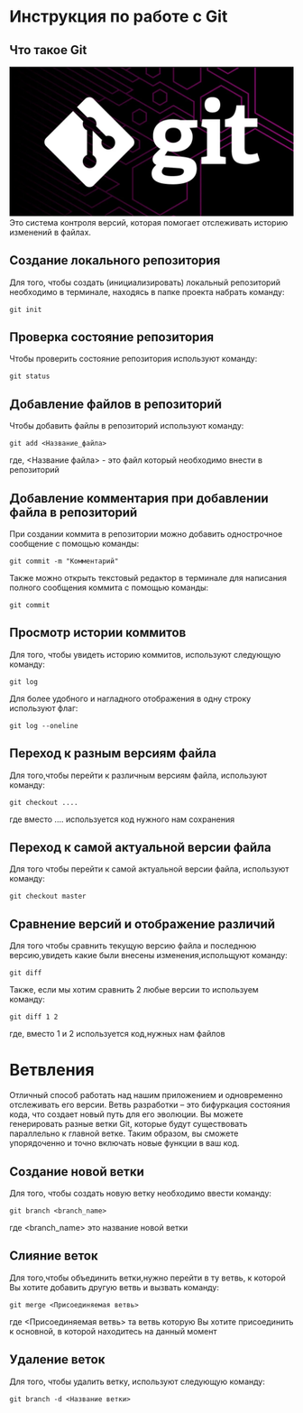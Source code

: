 # **Инструкция по работе с Git**

## Что такое Git

![Логотип](logotip.png)
 Это система контроля версий, которая помогает отслеживать историю изменений в файлах.

## Создание локального репозитория

Для того, чтобы создать (инициализировать) локальный репозиторий необходимо в терминале, находясь в папке проекта набрать команду:

    git init

## Проверка состояние репозитория

Чтобы проверить состояние репозитория используют команду:

    git status

## Добавление файлов в репозиторий

Чтобы добавить файлы в репозиторий используют команду:

    git add <Название_файла>

где, <Название файла> - это файл который необходимо внести в репозиторий

## Добавление комментария при добавлении файла в репозиторий

При создании коммита в репозитории можно добавить однострочное сообщение с помощью команды:

    git commit -m "Комментарий"

Также можно открыть текстовый редактор в терминале для написания полного сообщения коммита с помощью команды: 

    git commit

 ## Просмотр истории коммитов

 Для того, чтобы увидеть историю коммитов, используют следующую команду:

    git log

Для более удобного и нагладного отображения в одну строку используют флаг:

    git log --oneline

 ## Переход к разным версиям файла

 Для того,чтобы перейти к различным версиям файла, используют команду:

    git checkout ....
где вместо .... используется код нужного нам сохранения

 ## Переход к самой актуальной версии файла

 Для того чтобы перейти к самой актуальной версии файла, используют команду:

    git checkout master

 ## Сравнение версий и отображение различий

Для того чтобы сравнить текущую версию файла и последнюю версию,увидеть какие были внесены изменения,испольщуют команду:

    git diff

Также, если мы хотим сравнить 2 любые версии то используем команду:

    git diff 1 2 

где, вместо 1 и 2 используется код,нужных нам файлов

# Ветвления

Отличный способ работать над нашим приложением и одновременно отслеживать его версии. Ветвь разработки – это бифуркация состояния кода, что создает новый путь для его эволюции. Вы можете генерировать разные ветки Git, которые будут существовать параллельно к главной ветке. Таким образом, вы сможете упорядоченно и точно включать новые функции в ваш код.


## Создание новой ветки

Для того, чтобы создать новую ветку необходимо ввести команду:

    git branch <branch_name>
    
где <branch_name> это название новой ветки

## Слияние веток

Для того,чтобы объединить ветки,нужно перейти в ту ветвь, к которой Вы хотите добавить другую ветвь и вызвать команду:

    git merge <Присоединяемая ветвь>

где <Присоединяемая ветвь> та ветвь которую Вы хотите присоединить к основной, в которой находитесь на данный момент

















## Удаление веток

Для того, чтобы удалить ветку, используют следующую команду:

    git branch -d <Название ветки>

